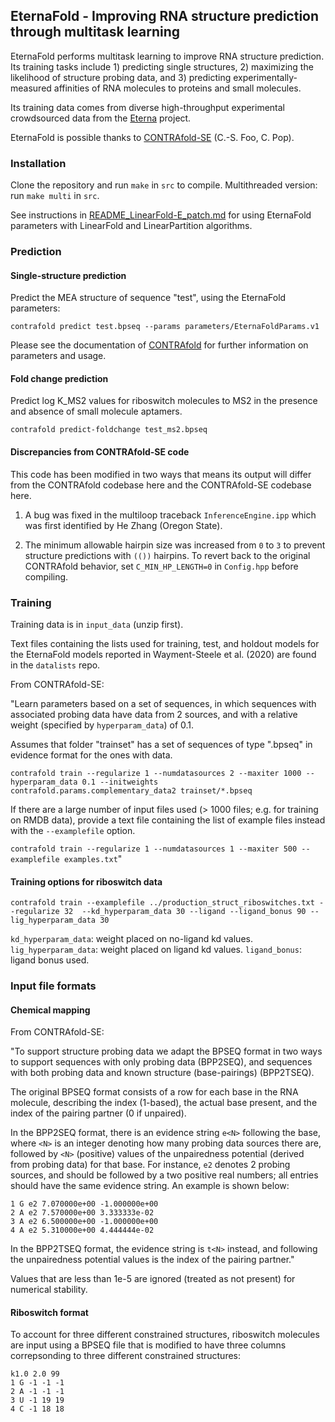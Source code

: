 ## EternaFold - Improving RNA structure prediction through multitask learning

EternaFold performs multitask learning to improve RNA structure prediction. Its training tasks include 1) predicting single structures, 2) maximizing the likelihood of structure probing data, and 3) predicting experimentally-measured affinities of RNA molecules to proteins and small molecules.

Its training data comes from diverse high-throughput experimental crowdsourced data from the [Eterna](www.eternagame.org) project.

EternaFold is possible thanks to [CONTRAfold-SE](https://github.com/csfoo/contrafold-se) (C.-S. Foo, C. Pop).

### Installation

Clone the repository and run `make` in `src` to compile.
Multithreaded version: run `make multi` in `src`.

See instructions in [README_LinearFold-E_patch.md](README_LinearFold-E_patch.md) for using EternaFold parameters with LinearFold and LinearPartition algorithms.

### Prediction

#### Single-structure prediction
Predict the MEA structure of sequence "test", using the EternaFold parameters:

`contrafold predict test.bpseq --params parameters/EternaFoldParams.v1`

Please see the documentation of [CONTRAfold](http://contra.stanford.edu/contrafold/manual_v2_02.pdf) for further information on parameters and usage.

#### Fold change prediction
Predict log K_MS2 values for riboswitch molecules to MS2 in the presence and absence of small molecule aptamers.

`contrafold predict-foldchange test_ms2.bpseq`

#### Discrepancies from CONTRAfold-SE code

This code has been modified in two ways that means its output will differ from the CONTRAfold codebase here and the CONTRAfold-SE codebase here.

1. A bug was fixed in the multiloop traceback `InferenceEngine.ipp` which was first identified by He Zhang (Oregon State). 

2. The minimum allowable hairpin size was increased from `0` to `3` to prevent structure predictions with `(())` hairpins. To revert back to the original CONTRAfold behavior, set `C_MIN_HP_LENGTH=0` in `Config.hpp` before compiling.


### Training

Training data is in `input_data` (unzip first).

Text files containing the lists used for training, test, and holdout models for the EternaFold models reported in Wayment-Steele et al. (2020) are found in the `datalists` repo.

From CONTRAfold-SE:

"Learn parameters based on a set of sequences, in which sequences with associated probing data have data from 2 sources, and with a relative weight (specified by `hyperparam_data`) of 0.1.

Assumes that folder "trainset" has a set of sequences of type ".bpseq" in evidence format for the ones with data.

`contrafold train --regularize 1 --numdatasources 2 --maxiter 1000 --hyperparam_data 0.1 --initweights contrafold.params.complementary_data2 trainset/*.bpseq`

If there are a large number of input files used (> 1000 files; e.g. for training on RMDB data), provide a text file containing the list of example files instead with the `--examplefile` option.

`contrafold train --regularize 1 --numdatasources 1 --maxiter 500 --examplefile examples.txt`"

#### Training options for riboswitch data

`contrafold train --examplefile ../production_struct_riboswitches.txt --regularize 32  --kd_hyperparam_data 30 --ligand --ligand_bonus 90 --lig_hyperparam_data 30`

`kd_hyperparam_data`: weight placed on no-ligand kd values.
`lig_hyperparam_data`: weight placed on ligand kd values.
`ligand_bonus`: ligand bonus used.


### Input file formats

#### Chemical mapping

From CONTRAfold-SE:

"To support structure probing data we adapt the BPSEQ format in two ways to support sequences with only probing data (BPP2SEQ), and sequences with both probing data and known structure (base-pairings) (BPP2TSEQ).

The original BPSEQ format consists of a row for each base in the RNA molecule, describing the index (1-based), the actual base present, and the index of the pairing partner (0 if unpaired). 

In the BPP2SEQ format, there is an evidence string `e<N>` following the base, where `<N>` is an integer denoting how many probing data sources there are, followed by `<N>` (positive) values of the unpairedness potential (derived from probing data) for that base. For instance, `e2` denotes 2 probing sources, and should be followed by a two positive real numbers; all entries should have the same evidence string. An example is shown below:

```
1 G e2 7.070000e+00 -1.000000e+00
2 A e2 7.570000e+00 3.333333e-02
3 A e2 6.500000e+00 -1.000000e+00
4 A e2 5.310000e+00 4.444444e-02
```

In the BPP2TSEQ format, the evidence string is `t<N>` instead, and following the unpairedness potential values is the index of the pairing partner."

Values that are less than 1e-5 are ignored (treated as not present) for numerical stability.


#### Riboswitch format

To account for three different constrained structures, riboswitch molecules are input using a BPSEQ file that is modified to have three columns correpsonding to three different constrained structures:

```
k1.0 2.0 99
1 G -1 -1 -1
2 A -1 -1 -1
3 U -1 19 19
4 C -1 18 18
```
